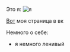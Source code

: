 Это я:
![я](https://sun9-53.userapi.com/b0sJL5ds0Ln8FW5MlxtCAfbmvQeNSQrGLcjugA/58k33wAXXG8.jpg)

[Вот] моя страница в вк

[Вот]: www.vk.com/id25442550
Немного о себе:
* я немного ленивый